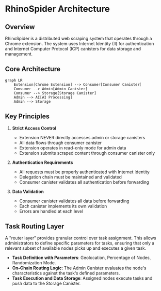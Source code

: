 # RhinoSpider Architecture

## Overview

RhinoSpider is a distributed web scraping system that operates through a Chrome extension. The system uses Internet Identity (II) for authentication and Internet Computer Protocol (ICP) canisters for data storage and management.

## Core Architecture

```mermaid
graph LR
    Extension[Chrome Extension] --> Consumer[Consumer Canister]
    Consumer --> Admin[Admin Canister]
    Consumer --> Storage[Storage Canister]
    Admin --> AI[AI Processing]
    Admin --> Storage
```

## Key Principles

1. **Strict Access Control**
   - Extension NEVER directly accesses admin or storage canisters
   - All data flows through consumer canister
   - Extension operates in read-only mode for admin data
   - Extension submits scraped content through consumer canister only

2. **Authentication Requirements**
   - All requests must be properly authenticated with Internet Identity
   - Delegation chain must be maintained and validated
   - Consumer canister validates all authentication before forwarding

3. **Data Validation**
   - Consumer canister validates all data before forwarding
   - Each canister implements its own validation
   - Errors are handled at each level

## Task Routing Layer

A "router layer" provides granular control over task assignment. This allows administrators to define specific parameters for tasks, ensuring that only a relevant subset of available nodes picks up and executes a given task.

- **Task Definition with Parameters**: Geolocation, Percentage of Nodes, Randomization Mode.
- **On-Chain Routing Logic**: The Admin Canister evaluates the node's characteristics against the task's defined parameters.
- **Task Execution and Data Storage**: Assigned nodes execute tasks and push data to the Storage Canister.
